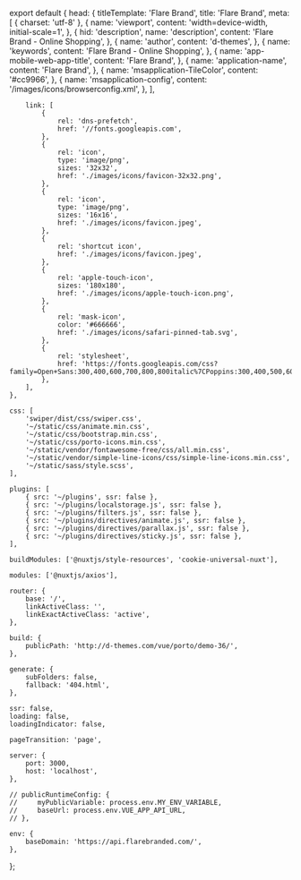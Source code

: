 export default {
    head: {
        titleTemplate: 'Flare Brand',
        title: 'Flare Brand',
        meta: [
            { charset: 'utf-8' },
            {
                name: 'viewport',
                content: 'width=device-width, initial-scale=1',
            },
            {
                hid: 'description',
                name: 'description',
                content: 'Flare Brand - Online Shopping',
            },
            {
                name: 'author',
                content: 'd-themes',
            },
            {
                name: 'keywords',
                content: 'Flare Brand - Online Shopping',
            },
            {
                name: 'app-mobile-web-app-title',
                content: 'Flare Brand',
            },
            {
                name: 'application-name',
                content: 'Flare Brand',
            },
            {
                name: 'msapplication-TileColor',
                content: '#cc9966',
            },
            {
                name: 'msapplication-config',
                content: '/images/icons/browserconfig.xml',
            },
        ],

        link: [
            {
                rel: 'dns-prefetch',
                href: '//fonts.googleapis.com',
            },
            {
                rel: 'icon',
                type: 'image/png',
                sizes: '32x32',
                href: './images/icons/favicon-32x32.png',
            },
            {
                rel: 'icon',
                type: 'image/png',
                sizes: '16x16',
                href: './images/icons/favicon.jpeg',
            },
            {
                rel: 'shortcut icon',
                href: './images/icons/favicon.jpeg',
            },
            {
                rel: 'apple-touch-icon',
                sizes: '180x180',
                href: './images/icons/apple-touch-icon.png',
            },
            {
                rel: 'mask-icon',
                color: '#666666',
                href: './images/icons/safari-pinned-tab.svg',
            },
            {
                rel: 'stylesheet',
                href: 'https://fonts.googleapis.com/css?family=Open+Sans:300,400,600,700,800,800italic%7CPoppins:300,400,500,600,700,800%7COswald:400,700',
            },
        ],
    },

    css: [
        'swiper/dist/css/swiper.css',
        '~/static/css/animate.min.css',
        '~/static/css/bootstrap.min.css',
        '~/static/css/porto-icons.min.css',
        '~/static/vendor/fontawesome-free/css/all.min.css',
        '~/static/vendor/simple-line-icons/css/simple-line-icons.min.css',
        '~/static/sass/style.scss',
    ],

    plugins: [
        { src: '~/plugins', ssr: false },
        { src: '~/plugins/localstorage.js', ssr: false },
        { src: '~/plugins/filters.js', ssr: false },
        { src: '~/plugins/directives/animate.js', ssr: false },
        { src: '~/plugins/directives/parallax.js', ssr: false },
        { src: '~/plugins/directives/sticky.js', ssr: false },
    ],

    buildModules: ['@nuxtjs/style-resources', 'cookie-universal-nuxt'],

    modules: ['@nuxtjs/axios'],

    router: {
        base: '/',
        linkActiveClass: '',
        linkExactActiveClass: 'active',
    },

    build: {
        publicPath: 'http://d-themes.com/vue/porto/demo-36/',
    },

    generate: {
        subFolders: false,
        fallback: '404.html',
    },

    ssr: false,
    loading: false,
    loadingIndicator: false,

    pageTransition: 'page',

    server: {
        port: 3000,
        host: 'localhost',
    },

    // publicRuntimeConfig: {
    //     myPublicVariable: process.env.MY_ENV_VARIABLE,
    //     baseUrl: process.env.VUE_APP_API_URL,
    // },

    env: {
        baseDomain: 'https://api.flarebranded.com/',
    },
};